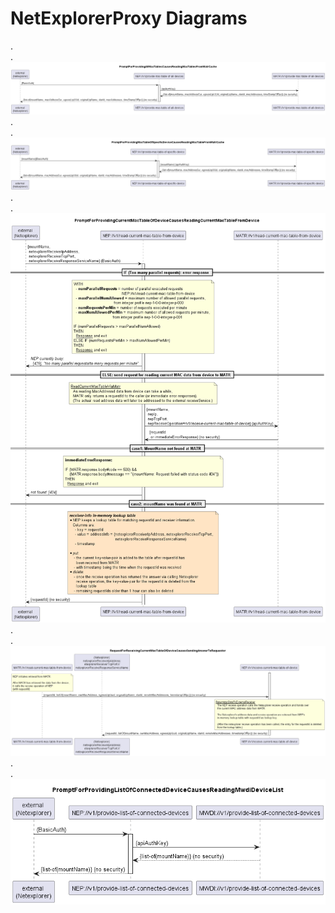 # NetExplorerProxy Diagrams
.  
.  
![PromptForProvidingAllMacTablesCausesReadingMacTablesFromMatrCache](./000_ProvideMacTablesOfAllDevices.png)  
.  
.  
![PromptForProvidingMacTableOfSpecificDeviceCausesReadingMacTableFromMatrCache](./001_ProvideMacTableOfSpecificDevice.png)  
.  
.  
![PromptForProvidingCurrentMacTableOfDeviceCausesReadingCurrentMacTableFromDevice](./002_ReadCurrentMacTableFromDevice.png)  
.  
.  
![RequestForReceivingCurrentMacTableOfDeviceCausesSendingAnswerToRequestor](./003_ReceiveCurrentMacTableOfDevice.png)  
.  
.  
![PromptForProvidingListOfConnectedDeviceCausesReadingMwdiDeviceList](./120_ProvideListOfConnectedDevices.png)  